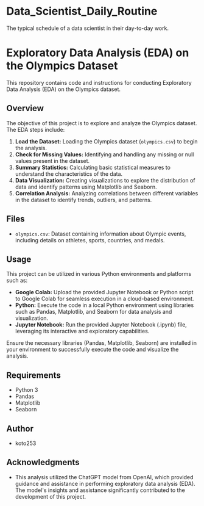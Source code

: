 # Data_Scientist_Daily_Routine
The typical schedule of a data scientist in their day-to-day work.

# Exploratory Data Analysis (EDA) on the Olympics Dataset

This repository contains code and instructions for conducting Exploratory Data Analysis (EDA) on the Olympics dataset.

## Overview

The objective of this project is to explore and analyze the Olympics dataset. The EDA steps include:

1. **Load the Dataset:** Loading the Olympics dataset (`olympics.csv`) to begin the analysis.
2. **Check for Missing Values:** Identifying and handling any missing or null values present in the dataset.
3. **Summary Statistics:** Calculating basic statistical measures to understand the characteristics of the data.
4. **Data Visualization:** Creating visualizations to explore the distribution of data and identify patterns using Matplotlib and Seaborn.
5. **Correlation Analysis:** Analyzing correlations between different variables in the dataset to identify trends, outliers, and patterns.

## Files

- `olympics.csv`: Dataset containing information about Olympic events, including details on athletes, sports, countries, and medals.

## Usage

This project can be utilized in various Python environments and platforms such as:

- **Google Colab:** Upload the provided Jupyter Notebook or Python script to Google Colab for seamless execution in a cloud-based environment.
- **Python:** Execute the code in a local Python environment using libraries such as Pandas, Matplotlib, and Seaborn for data analysis and visualization.
- **Jupyter Notebook:** Run the provided Jupyter Notebook (.ipynb) file, leveraging its interactive and exploratory capabilities.

Ensure the necessary libraries (Pandas, Matplotlib, Seaborn) are installed in your environment to successfully execute the code and visualize the analysis.

## Requirements

- Python 3
- Pandas
- Matplotlib
- Seaborn

## Author

- koto253

## Acknowledgments

- This analysis utilized the ChatGPT model from OpenAI, which provided guidance and assistance in performing exploratory data analysis (EDA). The model's insights and assistance significantly contributed to the development of this project.
